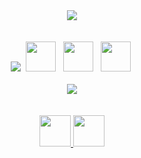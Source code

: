 <div align="center">
  <img src="https://readme-typing-svg.herokuapp.com/?font=Righteous&size=35&center=true&vCenter=true&width=500&height=70&duration=3500&lines=Data+Analyst;Python+Developer;SQL+Expert;Data+Visualization;Machine+Learning;Always+Learning;Analytics+Enthusiast;Power+BI+Specialist;Tableau+Creator&color=8A2BE2&pause=800" />
</div>
<br>
<br>
<div align="center">
  <img src="https://skillicons.dev/icons?i=python,postgres,mysql,git,vscode&theme=dark" />
  <img src="https://cdn.jsdelivr.net/gh/devicons/devicon/icons/postgresql/postgresql-original.svg" width="48" height="48" style="margin: 0 4px;" />
  <img src="https://upload.wikimedia.org/wikipedia/commons/c/cf/New_Power_BI_Logo.svg" width="48" height="48" style="margin: 0 4px;" />
  <img src="https://cdn.jsdelivr.net/gh/devicons/devicon/icons/jupyter/jupyter-original.svg" width="48" height="48" style="margin: 0 4px;" />
</div>
<br>
<div align="center">
  <img src="https://github-readme-stats.vercel.app/api?username=zazauserr&show_icons=true&theme=radical&hide_border=true&count_private=true&hide_title=true" />
</div>
<br>
</div>
<br>
<div align="center">
  
<a href="mailto:badyambula.backrooms@gmail.com?subject=Contact%20from%20GitHub&body=Hello!%20I%20found%20your%20GitHub%20profile%20and%20would%20like%20to%20get%20in%20touch.">
  <img src="https://skillicons.dev/icons?i=gmail" width="50" height="50" />
</a>
<a href="https://linkedin.com/in/bohdan-kudelia">
  <img src="https://skillicons.dev/icons?i=linkedin" width="50" height="50" />
</a>
</div>
</div>
<br>
</div>






